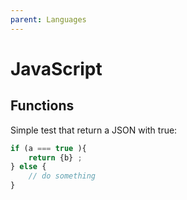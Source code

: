 ```yaml
---
parent: Languages
---
```


# JavaScript

## Functions

Simple test that return a JSON with true:

```js
if (a === true ){
    return {b} ;
} else {
    // do something
}
```